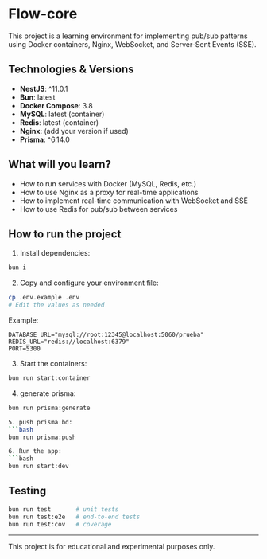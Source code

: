 

# Flow-core

This project is a learning environment for implementing pub/sub patterns using Docker containers, Nginx, WebSocket, and Server-Sent Events (SSE).

## Technologies & Versions

- **NestJS**: ^11.0.1
- **Bun**: latest
- **Docker Compose**: 3.8
- **MySQL**: latest (container)
- **Redis**: latest (container)
- **Nginx**: (add your version if used)
- **Prisma**: ^6.14.0

## What will you learn?

- How to run services with Docker (MySQL, Redis, etc.)
- How to use Nginx as a proxy for real-time applications
- How to implement real-time communication with WebSocket and SSE
- How to use Redis for pub/sub between services

## How to run the project

1. Install dependencies:
  ```bash
  bun i
  ```
2. Copy and configure your environment file:
  ```bash
  cp .env.example .env
  # Edit the values as needed
  ```
  Example:
  ```env
  DATABASE_URL="mysql://root:12345@localhost:5060/prueba"
  REDIS_URL="redis://localhost:6379"
  PORT=5300
  ```
3. Start the containers:
  ```bash
  bun run start:container
  ```

4. generate prisma:
  ```bash
  bun run prisma:generate

5. push prisma bd:
  ```bash
  bun run prisma:push

6. Run the app:
  ```bash
  bun run start:dev
  ```

## Testing

```bash
bun run test       # unit tests
bun run test:e2e   # end-to-end tests
bun run test:cov   # coverage
```

---
This project is for educational and experimental purposes only.